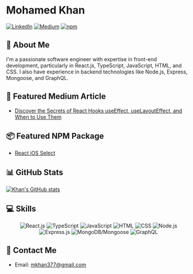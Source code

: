 # Mohamed Khan
[![LinkedIn](https://img.shields.io/badge/LinkedIn-Connect-blue?style=for-the-badge&logo=linkedin)](https://www.linkedin.com/in/khantopa/)
[![Medium](https://img.shields.io/badge/Medium-Follow-black?style=for-the-badge&logo=medium)](https://medium.com/khantopa)
[![npm](https://img.shields.io/badge/npm-Package-CB3837?style=for-the-badge&logo=npm&logoColor=white)](https://www.npmjs.com/khantopa)

## 🚀 About Me
I'm a passionate software engineer with expertise in front-end development, particularly in React.js, TypeScript, JavaScript, HTML, and CSS. I also have experience in backend technologies like Node.js, Express, Mongoose, and GraphQL.

## 📝 Featured Medium Article
- [Discover the Secrets of React Hooks useEffect, useLayoutEffect, and When to Use Them](https://medium.com/reflex-media/discover-the-secrets-of-react-hooks-useeffect-uselayouteffect-and-when-to-use-them-59b9439ba60f)

## 📦 Featured NPM Package
- [React iOS Select](https://www.npmjs.com/package/react-ios-select)

## 📊 GitHub Stats
[![Khan's GitHub stats](https://github-readme-stats.vercel.app/api?username=khantopa&show_icons=true&theme=dark)](https://github.com/khantopa/github-readme-stats)

## 💻 Skills
<p align="center">
  <img src="https://img.icons8.com/office/48/000000/react.png" alt="React.js" title="React.js" />
  <img src="https://img.icons8.com/color/48/000000/typescript.png" alt="TypeScript" title="TypeScript" />
  <img src="https://img.icons8.com/color/48/000000/javascript.png" alt="JavaScript" title="JavaScript" />
  <img src="https://img.icons8.com/color/48/000000/html-5.png" alt="HTML" title="HTML" />
  <img src="https://img.icons8.com/color/48/000000/css3.png" alt="CSS" title="CSS" />
  <img src="https://img.icons8.com/color/48/000000/nodejs.png" alt="Node.js" title="Node.js" />
  <img src="https://img.icons8.com/color/48/000000/express.png" alt="Express.js" title="Express.js" />
  <img src="https://img.icons8.com/color/48/000000/mongodb.png" alt="MongoDB/Mongoose" title="MongoDB/Mongoose" />
  <img src="https://img.icons8.com/color/48/000000/graphql.png" alt="GraphQL" title="GraphQL" />
</p>

## 📧 Contact Me
- Email: mkhan377@gmail.com

